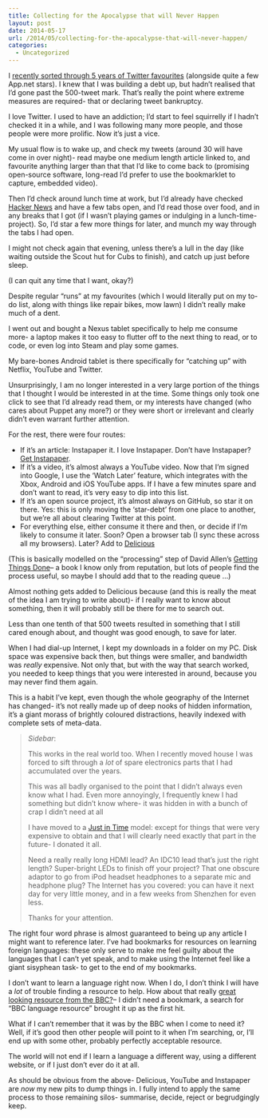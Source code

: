 ```yaml
---
title: Collecting for the Apocalypse that will Never Happen
layout: post
date: 2014-05-17
url: /2014/05/collecting-for-the-apocalypse-that-will-never-happen/
categories:
  - Uncategorized
---
```

I [recently sorted through 5 years of Twitter favourites][1] (alongside quite a few App.net stars). I knew that I was building a debt up, but hadn&rsquo;t realised that I&rsquo;d gone past the 500-tweet mark. That&rsquo;s really the point where extreme measures are required- that or declaring tweet bankruptcy.

I love Twitter. I used to have an addiction; I&rsquo;d start to feel squirrelly if I hadn&rsquo;t checked it in a while, and I was following many more people, and those people were more prolific. Now it&rsquo;s just a vice.

My usual flow is to wake up, and check my tweets (around 30 will have come in over night)- read maybe one medium length article linked to, and favourite anything larger than that that I&rsquo;d like to come back to (promising open-source software, long-read I&rsquo;d prefer to use the bookmarklet to capture, embedded video).

Then I&rsquo;d check around lunch time at work, but I&rsquo;d already have checked [Hacker News][2] and have a few tabs open, and I&rsquo;d read those over food, and in any breaks that I got (if I wasn&rsquo;t playing games or indulging in a lunch-time-project). So, I&rsquo;d star a few more things for later, and munch my way through the tabs I had open.

I might not check again that evening, unless there&rsquo;s a lull in the day (like waiting outside the Scout hut for Cubs to finish), and catch up just before sleep.

(I can quit any time that I want, okay?)

Despite regular &ldquo;runs&rdquo; at my favourites (which I would literally put on my to-do list, along with things like repair bikes, mow lawn) I didn&rsquo;t really make much of a dent.

I went out and bought a Nexus tablet specifically to help me consume more- a laptop makes it too easy to flutter off to the next thing to read, or to code, or even log into Steam and play some games.

My bare-bones Android tablet is there specifically for &ldquo;catching up&rdquo; with Netflix, YouTube and Twitter.

Unsurprisingly, I am no longer interested in a very large portion of the things that I thought I would be interested in at the time. Some things only took one click to see that I&rsquo;d already read them, or my interests have changed (who cares about Puppet any more?) or they were short or irrelevant and clearly didn&rsquo;t even warrant further attention.

For the rest, there were four routes:

  * If it&rsquo;s an article: Instapaper it. I love Instapaper. Don&rsquo;t have Instapaper? [Get Instapaper][3].
  * If it&rsquo;s a video, it&rsquo;s almost always a YouTube video. Now that I&rsquo;m signed into Google, I use the &lsquo;Watch Later&rsquo; feature, which integrates with the Xbox, Android and iOS YouTube apps. If I have a few minutes spare and don&rsquo;t want to read, it&rsquo;s very easy to dip into this list.
  * If it&rsquo;s an open source project, it&rsquo;s almost always on GitHub, so star it on there. Yes: this is only moving the &lsquo;star-debt&rsquo; from one place to another, but we&rsquo;re all about clearing Twitter at this point.
  * For everything else, either consume it there and then, or decide if I&rsquo;m likely to consume it later. Soon? Open a browser tab (I sync these across all my browsers). Later? Add to [Delicious][4]

(This is basically modelled on the &ldquo;processing&rdquo; step of David Allen&rsquo;s [Getting Things Done][5]&#8211; a book I know only from reputation, but lots of people find the process useful, so maybe I should add that to the reading queue &hellip;)

Almost nothing gets added to Delicious because (and this is really the meat of the idea I am trying to write about)- if I really want to know about something, then it will probably still be there for me to search out.

Less than one tenth of that 500 tweets resulted in something that I still cared enough about, and thought was good enough, to save for later.

When I had dial-up Internet, I kept my downloads in a folder on my PC. Disk space was expensive back then, but things were smaller, and bandwidth was _really_ expensive. Not only that, but with the way that search worked, you needed to keep things that you were interested in around, because you may never find them again.

This is a habit I&rsquo;ve kept, even though the whole geography of the Internet has changed- it&rsquo;s not really made up of deep nooks of hidden information, it&rsquo;s a giant morass of brightly coloured distractions, heavily indexed with complete sets of meta-data.

> _Sidebar_:
> 
> This works in the real world too. When I recently moved house I was forced to sift through a _lot_ of spare electronics parts that I had accumulated over the years.
> 
> This was all badly organised to the point that I didn&rsquo;t always even know what I had. Even more annoyingly, I frequently knew I had something but didn&rsquo;t know where- it was hidden in with a bunch of crap I didn&rsquo;t need at all
> 
> I have moved to a [Just in Time][6] model: except for things that were very expensive to obtain and that I will clearly need exactly that part in the future- I donated it all.
> 
> Need a really really long HDMI lead? An IDC10 lead that&rsquo;s just the right length? Super-bright LEDs to finish off your project? That one obscure adaptor to go from iPod headset headphones to a separate mic and headphone plug? The Internet has you covered: you can have it next day for very little money, and in a few weeks from Shenzhen for even less.
> 
> Thanks for your attention. 

The right four word phrase is almost guaranteed to being up any article I might want to reference later. I&rsquo;ve had bookmarks for resources on learning foreign languages: these only serve to make me feel guilty about the languages that I can&rsquo;t yet speak, and to make using the Internet feel like a giant sisyphean task- to get to the end of my bookmarks.

I don&rsquo;t want to learn a language right now. When I do, I don&rsquo;t think I will have a _lot_ of trouble finding a resource to help. How about that really [great looking resource from the BBC?][7]&#8211; I didn&rsquo;t need a bookmark, a search for &ldquo;BBC language resource&rdquo; brought it up as the first hit.

What if I can&rsquo;t remember that it was by the BBC when I come to need it? Well, if it&rsquo;s good then other people will point to it when I&rsquo;m searching, or, I&rsquo;ll end up with some other, probably perfectly acceptable resource.

The world will not end if I learn a language a different way, using a different website, or if I just don&rsquo;t ever do it at all.

As should be obvious from the above- Delicious, YouTube and Instapaper are _now_ my new pits to dump things in. I fully intend to apply the same process to those remaining silos- summarise, decide, reject or begrudgingly keep.

 [1]: https://twitter.com/insom/status/467444144215191552
 [2]: https://news.ycombinator.com/
 [3]: http://www.instapaper.com/
 [4]: http://www.delicious.com/
 [5]: http://www.amazon.co.uk/gp/product/0749922648?ie=UTF8&camp=3194&creative=21330&creativeASIN=0749922648&linkCode=shr&tag=virtuvitri-21
 [6]: https://en.wikipedia.org/wiki/Just_In_Time_(business)
 [7]: http://www.bbc.co.uk/languages/


